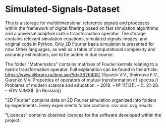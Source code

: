 # Simulated-Signals-Dataset

This is a storage for multidimensional reference signals and processes within the framework of digital filtering based on fast simulation algorithms and a universal adaptive matrix transformation operator. The storage contains relevant simulation equations, simulated signals images, and original code in Python. Only 2D Fourier basis simulation is presented for now.
Other languages, as well as a table of computational complexity and accuracy estimations, are to be added in due course.

The folder "Mathematics" contains matrixes of Fourier kernels relating to a matrix transformation operator. 
Full explanation can be found in the article:
https://www.elibrary.ru/item.asp?id=36264051
(Syuzev V.V., Smirnova E.V., Gurenko V.V. Properties of operators of mutual transformation of spectra // Problems of modern science and education. – 2018. – № 11(131). – С. 21-28. – EDN VJMXII. [In Russian])


"2D Fourier" contains data on 2D Fourier simulation organized into folders by experiments. Every experiments folder contains .csv and .svg results.

"Licences" contains obtained licences for the software developed within the project.

